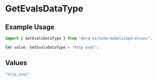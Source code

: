 # GetEvalsDataType

## Example Usage

```typescript
import { GetEvalsDataType } from "@orq-ai/node/models/operations";

let value: GetEvalsDataType = "http_eval";
```

## Values

```typescript
"http_eval"
```